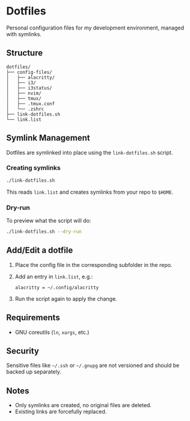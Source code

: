 # Dotfiles

Personal configuration files for my development environment, managed with symlinks.

## Structure

```
dotfiles/
├── config-files/
│   ├── alacritty/
│   ├── i3/
│   ├── i3status/
│   ├── nvim/
│   ├── tmux/
│   ├── .tmux.conf
│   └── .zshrc
├── link-dotfiles.sh
└── link.list
```

## Symlink Management

Dotfiles are symlinked into place using the `link-dotfiles.sh` script.

### Creating symlinks

```bash
./link-dotfiles.sh
```

This reads `link.list` and creates symlinks from your repo to `$HOME`.

### Dry-run

To preview what the script will do:

```bash
./link-dotfiles.sh --dry-run
```

## Add/Edit a dotfile

1. Place the config file in the corresponding subfolder in the repo.
2. Add an entry in `link.list`, e.g.:

   ```
   alacritty = ~/.config/alacritty
   ```

3. Run the script again to apply the change.

## Requirements

- GNU coreutils (`ln`, `xargs`, etc.)

## Security

Sensitive files like `~/.ssh` or `~/.gnupg` are not versioned and should be backed up separately.

## Notes

- Only symlinks are created, no original files are deleted.
- Existing links are forcefully replaced.
